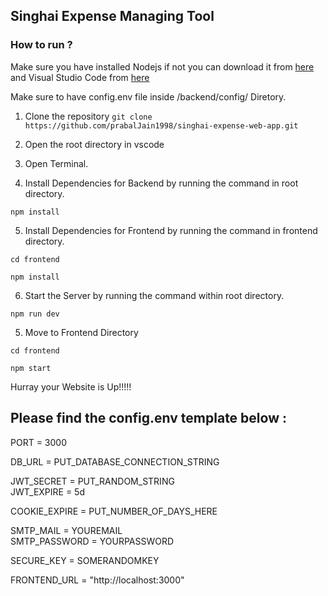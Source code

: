 ## Singhai Expense Managing Tool 

### How to run ? 
Make sure you have installed Nodejs if not you can download it from [here](https://nodejs.org/en/download/) and Visual Studio Code from [here](https://code.visualstudio.com/download)

Make sure to have config.env file inside /backend/config/ Diretory.

1. Clone the repository
``` git clone https://github.com/prabalJain1998/singhai-expense-web-app.git ```

2. Open the root directory in vscode
3. Open Terminal.
4. Install Dependencies for Backend by running the command in root directory.
```
npm install
```
5. Install Dependencies for Frontend by running the command in frontend directory.
```
cd frontend
```
```
npm install
```
6. Start the Server by running the command within root directory.
```
npm run dev
```
5. Move to Frontend Directory
```
cd frontend
```
```
npm start
```


Hurray your Website is Up!!!!!

## Please find the config.env template below :

PORT = 3000 <br/>

DB_URL = PUT_DATABASE_CONNECTION_STRING

JWT_SECRET = PUT_RANDOM_STRING <br/>
JWT_EXPIRE = 5d

COOKIE_EXPIRE = PUT_NUMBER_OF_DAYS_HERE

SMTP_MAIL = YOUREMAIL <br/>
SMTP_PASSWORD = YOURPASSWORD

SECURE_KEY = SOMERANDOMKEY

FRONTEND_URL = "http://localhost:3000"

